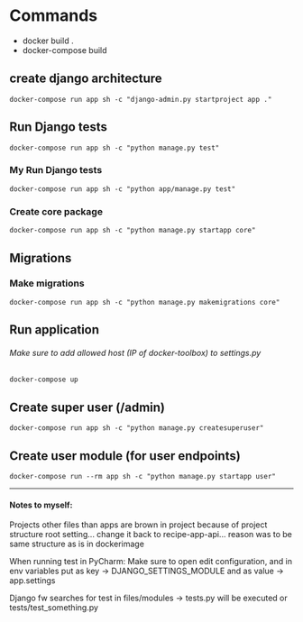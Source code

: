 # Commands
* docker build .
* docker-compose build


## create django architecture
    docker-compose run app sh -c "django-admin.py startproject app ." 

## Run Django tests
    docker-compose run app sh -c "python manage.py test"
### My Run Django tests
    docker-compose run app sh -c "python app/manage.py test"

### Create core package
``` docker-compose run app sh -c "python manage.py startapp core" ```

## Migrations
### Make migrations
    docker-compose run app sh -c "python manage.py makemigrations core"

## Run application
###### Make sure to add allowed host (IP of docker-toolbox) to settings.py
    docker-compose up
    
## Create super user (/admin)
    docker-compose run app sh -c "python manage.py createsuperuser"


## Create user module (for user endpoints)
    docker-compose run --rm app sh -c "python manage.py startapp user"
    


------
#### Notes to myself:
Projects other files than apps are brown in project because of project structure root setting... change it back to recipe-app-api...
reason was to be same structure as is in dockerimage

When running test in PyCharm: Make sure to open edit configuration, and in env variables
put as key -> DJANGO_SETTINGS_MODULE and as value -> app.settings

Django fw searches for test in files/modules -> tests.py will be executed or tests/test_something.py